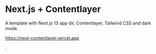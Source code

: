 # Next.js + Contentlayer

A template with Next.js 13 app dir, Contentlayer, Tailwind CSS and dark mode.

https://next-contentlayer.vercel.app


.
